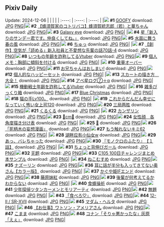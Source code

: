 ## Pixiv Daily
Update: 2024-12-06
|      |      |      |
| :----: | :----: | :----: |
|![](https://pixiv.microyu.workers.dev/c/240x480/img-master/img/2024/12/04/00/00/48/124874883_p0_master1200.jpg) **#1** [GOOFY](https://www.pixiv.net/artworks/124874883) download: [JPG](https://pixiv.microyu.workers.dev/img-original/img/2024/12/04/00/00/48/124874883_p0.jpg) [PNG](https://pixiv.microyu.workers.dev/img-original/img/2024/12/04/00/00/48/124874883_p0.png)|![](https://pixiv.microyu.workers.dev/c/240x480/img-master/img/2024/12/04/17/38/05/124890387_p0_master1200.jpg) **#2** [【蜂須賀家のコトリバコ】蜂須賀統志郎（若）と華ちゃん](https://www.pixiv.net/artworks/124890387) download: [JPG](https://pixiv.microyu.workers.dev/img-original/img/2024/12/04/17/38/05/124890387_p0.jpg) [PNG](https://pixiv.microyu.workers.dev/img-original/img/2024/12/04/17/38/05/124890387_p0.png)|![](https://pixiv.microyu.workers.dev/c/240x480/img-master/img/2024/12/04/17/24/46/124890065_p0_master1200.jpg) **#3** [Galaxy eye](https://www.pixiv.net/artworks/124890065) download: [JPG](https://pixiv.microyu.workers.dev/img-original/img/2024/12/04/17/24/46/124890065_p0.jpg) [PNG](https://pixiv.microyu.workers.dev/img-original/img/2024/12/04/17/24/46/124890065_p0.png)|
|![](https://pixiv.microyu.workers.dev/c/240x480/img-master/img/2024/12/04/00/00/18/124874761_p0_master1200.jpg) **#4** [星「新入りのサンデー君です。仲良くしてね。」](https://www.pixiv.net/artworks/124874761) download: [JPG](https://pixiv.microyu.workers.dev/img-original/img/2024/12/04/00/00/18/124874761_p0.jpg) [PNG](https://pixiv.microyu.workers.dev/img-original/img/2024/12/04/00/00/18/124874761_p0.png)|![](https://pixiv.microyu.workers.dev/c/240x480/img-master/img/2024/12/05/07/30/01/124909023_p0_master1200.jpg) **#5** [水面に舞う春の風](https://www.pixiv.net/artworks/124909023) download: [JPG](https://pixiv.microyu.workers.dev/img-original/img/2024/12/05/07/30/01/124909023_p0.jpg) [PNG](https://pixiv.microyu.workers.dev/img-original/img/2024/12/05/07/30/01/124909023_p0.png)|![](https://pixiv.microyu.workers.dev/c/240x480/img-master/img/2024/12/04/00/21/39/124875817_p0_master1200.jpg) **#6** [ちゅっ](https://www.pixiv.net/artworks/124875817) download: [JPG](https://pixiv.microyu.workers.dev/img-original/img/2024/12/04/00/21/39/124875817_p0.jpg) [PNG](https://pixiv.microyu.workers.dev/img-original/img/2024/12/04/00/21/39/124875817_p0.png)|
|![](https://pixiv.microyu.workers.dev/c/240x480/img-master/img/2024/12/05/18/00/47/124918219_p0_master1200.jpg) **#7** [【創作】空気が「読める」新入社員と不愛想な先輩の話70話-4](https://www.pixiv.net/artworks/124918219) download: [JPG](https://pixiv.microyu.workers.dev/img-original/img/2024/12/05/18/00/47/124918219_p0.jpg) [PNG](https://pixiv.microyu.workers.dev/img-original/img/2024/12/05/18/00/47/124918219_p0.png)|![](https://pixiv.microyu.workers.dev/c/240x480/img-master/img/2024/12/04/21/01/22/124895993_p0_master1200.jpg) **#8** [いつもの年齢を詐称してるVtuber](https://www.pixiv.net/artworks/124895993) download: [JPG](https://pixiv.microyu.workers.dev/img-original/img/2024/12/04/21/01/22/124895993_p0.jpg) [PNG](https://pixiv.microyu.workers.dev/img-original/img/2024/12/04/21/01/22/124895993_p0.png)|![](https://pixiv.microyu.workers.dev/c/240x480/img-master/img/2024/12/05/06/00/04/124907910_p0_master1200.jpg) **#9** [個人メモ：胸部に傾斜を付ける](https://www.pixiv.net/artworks/124907910) download: [JPG](https://pixiv.microyu.workers.dev/img-original/img/2024/12/05/06/00/04/124907910_p0.jpg) [PNG](https://pixiv.microyu.workers.dev/img-original/img/2024/12/05/06/00/04/124907910_p0.png)|
|![](https://pixiv.microyu.workers.dev/c/240x480/img-master/img/2024/12/04/00/22/49/124875864_p0_master1200.jpg) **#10** [重量オーバー](https://www.pixiv.net/artworks/124875864) download: [JPG](https://pixiv.microyu.workers.dev/img-original/img/2024/12/04/00/22/49/124875864_p0.jpg) [PNG](https://pixiv.microyu.workers.dev/img-original/img/2024/12/04/00/22/49/124875864_p0.png)|![](https://pixiv.microyu.workers.dev/c/240x480/img-master/img/2024/12/04/00/02/23/124875051_p0_master1200.jpg) **#11** [お兄ちゃんはおしまい!](https://www.pixiv.net/artworks/124875051) download: [JPG](https://pixiv.microyu.workers.dev/img-original/img/2024/12/04/00/02/23/124875051_p0.jpg) [PNG](https://pixiv.microyu.workers.dev/img-original/img/2024/12/04/00/02/23/124875051_p0.png)|![](https://pixiv.microyu.workers.dev/c/240x480/img-master/img/2024/12/04/22/15/11/124898479_p0_master1200.jpg) **#12** [個人的なハッピーセット](https://www.pixiv.net/artworks/124898479) download: [JPG](https://pixiv.microyu.workers.dev/img-original/img/2024/12/04/22/15/11/124898479_p0.jpg) [PNG](https://pixiv.microyu.workers.dev/img-original/img/2024/12/04/22/15/11/124898479_p0.png)|
|![](https://pixiv.microyu.workers.dev/c/240x480/img-master/img/2024/12/04/00/01/08/124874932_p0_master1200.jpg) **#13** [スカートの描き方　大全！](https://www.pixiv.net/artworks/124874932) download: [JPG](https://pixiv.microyu.workers.dev/img-original/img/2024/12/04/00/01/08/124874932_p0.jpg) [PNG](https://pixiv.microyu.workers.dev/img-original/img/2024/12/04/00/01/08/124874932_p0.png)|![](https://pixiv.microyu.workers.dev/c/240x480/img-master/img/2024/12/06/12/08/45/124920084_p0_master1200.jpg) **#14** [アベ星ログ⑦＋α](https://www.pixiv.net/artworks/124920084) download: [JPG](https://pixiv.microyu.workers.dev/img-original/img/2024/12/06/12/08/45/124920084_p0.jpg) [PNG](https://pixiv.microyu.workers.dev/img-original/img/2024/12/06/12/08/45/124920084_p0.png)|![](https://pixiv.microyu.workers.dev/c/240x480/img-master/img/2024/12/05/21/06/48/124923479_p0_master1200.jpg) **#15** [機動戦士年齢を詐称してるVtuber](https://www.pixiv.net/artworks/124923479) download: [JPG](https://pixiv.microyu.workers.dev/img-original/img/2024/12/05/21/06/48/124923479_p0.jpg) [PNG](https://pixiv.microyu.workers.dev/img-original/img/2024/12/05/21/06/48/124923479_p0.png)|
|![](https://pixiv.microyu.workers.dev/c/240x480/img-master/img/2024/12/04/18/10/22/124891266_p0_master1200.jpg) **#16** [雑多びっくり箱](https://www.pixiv.net/artworks/124891266) download: [JPG](https://pixiv.microyu.workers.dev/img-original/img/2024/12/04/18/10/22/124891266_p0.jpg) [PNG](https://pixiv.microyu.workers.dev/img-original/img/2024/12/04/18/10/22/124891266_p0.png)|![](https://pixiv.microyu.workers.dev/c/240x480/img-master/img/2024/12/04/19/43/10/124893590_p0_master1200.jpg) **#17** [Blue Christmas](https://www.pixiv.net/artworks/124893590) download: [JPG](https://pixiv.microyu.workers.dev/img-original/img/2024/12/04/19/43/10/124893590_p0.jpg) [PNG](https://pixiv.microyu.workers.dev/img-original/img/2024/12/04/19/43/10/124893590_p0.png)|![](https://pixiv.microyu.workers.dev/c/240x480/img-master/img/2024/12/05/05/48/14/124907791_p0_master1200.jpg) **#18** [猫の手Lv100。](https://www.pixiv.net/artworks/124907791) download: [JPG](https://pixiv.microyu.workers.dev/img-original/img/2024/12/05/05/48/14/124907791_p0.jpg) [PNG](https://pixiv.microyu.workers.dev/img-original/img/2024/12/05/05/48/14/124907791_p0.png)|
|![](https://pixiv.microyu.workers.dev/c/240x480/img-master/img/2024/12/05/10/53/16/124889617_p0_master1200.jpg) **#19** [これからだんだん幸せになっていく怖い女上司120](https://www.pixiv.net/artworks/124889617) download: [JPG](https://pixiv.microyu.workers.dev/img-original/img/2024/12/05/10/53/16/124889617_p0.jpg) [PNG](https://pixiv.microyu.workers.dev/img-original/img/2024/12/05/10/53/16/124889617_p0.png)|![](https://pixiv.microyu.workers.dev/c/240x480/img-master/img/2024/12/05/18/49/46/124919498_p0_master1200.jpg) **#20** [三局两胜](https://www.pixiv.net/artworks/124919498) download: [JPG](https://pixiv.microyu.workers.dev/img-original/img/2024/12/05/18/49/46/124919498_p0.jpg) [PNG](https://pixiv.microyu.workers.dev/img-original/img/2024/12/05/18/49/46/124919498_p0.png)|![](https://pixiv.microyu.workers.dev/c/240x480/img-master/img/2024/12/05/01/23/47/124904459_p0_master1200.jpg) **#21** [くるくる](https://www.pixiv.net/artworks/124904459) download: [JPG](https://pixiv.microyu.workers.dev/img-original/img/2024/12/05/01/23/47/124904459_p0.jpg) [PNG](https://pixiv.microyu.workers.dev/img-original/img/2024/12/05/01/23/47/124904459_p0.png)|
|![](https://pixiv.microyu.workers.dev/c/240x480/img-master/img/2024/12/04/00/00/22/124874778_p0_master1200.jpg) **#22** [カンザリン](https://www.pixiv.net/artworks/124874778) download: [JPG](https://pixiv.microyu.workers.dev/img-original/img/2024/12/04/00/00/22/124874778_p0.jpg) [PNG](https://pixiv.microyu.workers.dev/img-original/img/2024/12/04/00/00/22/124874778_p0.png)|![](https://pixiv.microyu.workers.dev/c/240x480/img-master/img/2024/12/04/20/39/38/124895259_p0_master1200.jpg) **#23** [💍cm💍](https://www.pixiv.net/artworks/124895259) download: [JPG](https://pixiv.microyu.workers.dev/img-original/img/2024/12/04/20/39/38/124895259_p0.jpg) [PNG](https://pixiv.microyu.workers.dev/img-original/img/2024/12/04/20/39/38/124895259_p0.png)|![](https://pixiv.microyu.workers.dev/c/240x480/img-master/img/2024/12/05/00/00/19/124901887_p0_master1200.jpg) **#24** [女性顔　各角度描き分け表](https://www.pixiv.net/artworks/124901887) download: [JPG](https://pixiv.microyu.workers.dev/img-original/img/2024/12/05/00/00/19/124901887_p0.jpg) [PNG](https://pixiv.microyu.workers.dev/img-original/img/2024/12/05/00/00/19/124901887_p0.png)|
|![](https://pixiv.microyu.workers.dev/c/240x480/img-master/img/2024/12/04/22/00/01/124897871_p0_master1200.jpg) **#25** [🫧](https://www.pixiv.net/artworks/124897871) download: [JPG](https://pixiv.microyu.workers.dev/img-original/img/2024/12/04/22/00/01/124897871_p0.jpg) [PNG](https://pixiv.microyu.workers.dev/img-original/img/2024/12/04/22/00/01/124897871_p0.png)|![](https://pixiv.microyu.workers.dev/c/240x480/img-master/img/2024/12/05/12/26/23/124912751_p0_master1200.jpg) **#26** [「死柄木の妄想漫画」](https://www.pixiv.net/artworks/124912751) download: [JPG](https://pixiv.microyu.workers.dev/img-original/img/2024/12/05/12/26/23/124912751_p0.jpg) [PNG](https://pixiv.microyu.workers.dev/img-original/img/2024/12/05/12/26/23/124912751_p0.png)|![](https://pixiv.microyu.workers.dev/c/240x480/img-master/img/2024/12/05/16/55/43/124916799_p0_master1200.jpg) **#27** [もう触れないキミ62](https://www.pixiv.net/artworks/124916799) download: [JPG](https://pixiv.microyu.workers.dev/img-original/img/2024/12/05/16/55/43/124916799_p0.jpg) [PNG](https://pixiv.microyu.workers.dev/img-original/img/2024/12/05/16/55/43/124916799_p0.png)|
|![](https://pixiv.microyu.workers.dev/c/240x480/img-master/img/2024/12/05/12/32/47/124912861_p0_master1200.jpg) **#28** [湖畔应有小仙女w](https://www.pixiv.net/artworks/124912861) download: [JPG](https://pixiv.microyu.workers.dev/img-original/img/2024/12/05/12/32/47/124912861_p0.jpg) [PNG](https://pixiv.microyu.workers.dev/img-original/img/2024/12/05/12/32/47/124912861_p0.png)|![](https://pixiv.microyu.workers.dev/c/240x480/img-master/img/2024/12/04/00/00/23/124874787_p0_master1200.jpg) **#29** [あっ、バレちゃった](https://www.pixiv.net/artworks/124874787) download: [JPG](https://pixiv.microyu.workers.dev/img-original/img/2024/12/04/00/00/23/124874787_p0.jpg) [PNG](https://pixiv.microyu.workers.dev/img-original/img/2024/12/04/00/00/23/124874787_p0.png)|![](https://pixiv.microyu.workers.dev/c/240x480/img-master/img/2024/12/04/16/10/01/124888760_p0_master1200.jpg) **#30** [『モノクロのふたり』　【１話】](https://www.pixiv.net/artworks/124888760) download: [JPG](https://pixiv.microyu.workers.dev/img-original/img/2024/12/04/16/10/01/124888760_p0.jpg) [PNG](https://pixiv.microyu.workers.dev/img-original/img/2024/12/04/16/10/01/124888760_p0.png)|
|![](https://pixiv.microyu.workers.dev/c/240x480/img-master/img/2024/12/04/19/48/20/124893701_p0_master1200.jpg) **#31** [ちょっと背伸びガール](https://www.pixiv.net/artworks/124893701) download: [JPG](https://pixiv.microyu.workers.dev/img-original/img/2024/12/04/19/48/20/124893701_p0.jpg) [PNG](https://pixiv.microyu.workers.dev/img-original/img/2024/12/04/19/48/20/124893701_p0.png)|![](https://pixiv.microyu.workers.dev/c/240x480/img-master/img/2024/12/05/15/35/32/124915571_p0_master1200.jpg) **#32** [无题](https://www.pixiv.net/artworks/124915571) download: [JPG](https://pixiv.microyu.workers.dev/img-original/img/2024/12/05/15/35/32/124915571_p0.jpg) [PNG](https://pixiv.microyu.workers.dev/img-original/img/2024/12/05/15/35/32/124915571_p0.png)|![](https://pixiv.microyu.workers.dev/c/240x480/img-master/img/2024/12/04/23/03/16/124900081_p0_master1200.jpg) **#33** [C105 100日チャレンジまとめ本サンプル](https://www.pixiv.net/artworks/124900081) download: [JPG](https://pixiv.microyu.workers.dev/img-original/img/2024/12/04/23/03/16/124900081_p0.jpg) [PNG](https://pixiv.microyu.workers.dev/img-original/img/2024/12/04/23/03/16/124900081_p0.png)|
|![](https://pixiv.microyu.workers.dev/c/240x480/img-master/img/2024/12/04/17/41/31/124890445_p0_master1200.jpg) **#34** [ねこむすめ](https://www.pixiv.net/artworks/124890445) download: [JPG](https://pixiv.microyu.workers.dev/img-original/img/2024/12/04/17/41/31/124890445_p0.jpg) [PNG](https://pixiv.microyu.workers.dev/img-original/img/2024/12/04/17/41/31/124890445_p0.png)|![](https://pixiv.microyu.workers.dev/c/240x480/img-master/img/2024/12/04/00/05/21/124875232_p0_master1200.jpg) **#35** [ナズーリン](https://www.pixiv.net/artworks/124875232) download: [JPG](https://pixiv.microyu.workers.dev/img-original/img/2024/12/04/00/05/21/124875232_p0.jpg) [PNG](https://pixiv.microyu.workers.dev/img-original/img/2024/12/04/00/05/21/124875232_p0.png)|![](https://pixiv.microyu.workers.dev/c/240x480/img-master/img/2024/12/04/00/00/52/124874898_p0_master1200.jpg) **#36** [耳に話が半分も入ってきてない奥さん【カラー版】](https://www.pixiv.net/artworks/124874898) download: [JPG](https://pixiv.microyu.workers.dev/img-original/img/2024/12/04/00/00/52/124874898_p0.jpg) [PNG](https://pixiv.microyu.workers.dev/img-original/img/2024/12/04/00/00/52/124874898_p0.png)|
|![](https://pixiv.microyu.workers.dev/c/240x480/img-master/img/2024/12/04/21/02/26/124896036_p0_master1200.jpg) **#37** [かぐや姫IFエンド](https://www.pixiv.net/artworks/124896036) download: [JPG](https://pixiv.microyu.workers.dev/img-original/img/2024/12/04/21/02/26/124896036_p0.jpg) [PNG](https://pixiv.microyu.workers.dev/img-original/img/2024/12/04/21/02/26/124896036_p0.png)|![](https://pixiv.microyu.workers.dev/c/240x480/img-master/img/2024/12/05/01/22/44/124904440_p0_master1200.jpg) **#38** [藤原妹紅](https://www.pixiv.net/artworks/124904440) download: [JPG](https://pixiv.microyu.workers.dev/img-original/img/2024/12/05/01/22/44/124904440_p0.jpg) [PNG](https://pixiv.microyu.workers.dev/img-original/img/2024/12/05/01/22/44/124904440_p0.png)|![](https://pixiv.microyu.workers.dev/c/240x480/img-master/img/2024/12/04/16/33/51/124889118_p0_master1200.jpg) **#39** [後輩が何考えてるかわからない](https://www.pixiv.net/artworks/124889118) download: [JPG](https://pixiv.microyu.workers.dev/img-original/img/2024/12/04/16/33/51/124889118_p0.jpg) [PNG](https://pixiv.microyu.workers.dev/img-original/img/2024/12/04/16/33/51/124889118_p0.png)|
|![](https://pixiv.microyu.workers.dev/c/240x480/img-master/img/2024/12/04/00/00/21/124874774_p0_master1200.jpg) **#40** [食蜂操祈](https://www.pixiv.net/artworks/124874774) download: [JPG](https://pixiv.microyu.workers.dev/img-original/img/2024/12/04/00/00/21/124874774_p0.jpg) [PNG](https://pixiv.microyu.workers.dev/img-original/img/2024/12/04/00/00/21/124874774_p0.png)|![](https://pixiv.microyu.workers.dev/c/240x480/img-master/img/2024/12/04/15/00/03/124887698_p0_master1200.jpg) **#41** [少年探偵ツタンカーメンとモリアーティ](https://www.pixiv.net/artworks/124887698) download: [JPG](https://pixiv.microyu.workers.dev/img-original/img/2024/12/04/15/00/03/124887698_p0.jpg) [PNG](https://pixiv.microyu.workers.dev/img-original/img/2024/12/04/15/00/03/124887698_p0.png)|![](https://pixiv.microyu.workers.dev/c/240x480/img-master/img/2024/12/04/21/02/46/124896043_p0_master1200.jpg) **#42** [無題](https://www.pixiv.net/artworks/124896043) download: [JPG](https://pixiv.microyu.workers.dev/img-original/img/2024/12/04/21/02/46/124896043_p0.jpg) [PNG](https://pixiv.microyu.workers.dev/img-original/img/2024/12/04/21/02/46/124896043_p0.png)|
|![](https://pixiv.microyu.workers.dev/c/240x480/img-master/img/2024/12/04/18/34/57/124891860_p0_master1200.jpg) **#43** [「食べろ♡」](https://www.pixiv.net/artworks/124891860) download: [JPG](https://pixiv.microyu.workers.dev/img-original/img/2024/12/04/18/34/57/124891860_p0.jpg) [PNG](https://pixiv.microyu.workers.dev/img-original/img/2024/12/04/18/34/57/124891860_p0.png)|![](https://pixiv.microyu.workers.dev/c/240x480/img-master/img/2024/12/05/01/06/08/124903867_p0_master1200.jpg) **#44** [12-Ⅱ / SR-ⅩⅦ](https://www.pixiv.net/artworks/124903867) download: [JPG](https://pixiv.microyu.workers.dev/img-original/img/2024/12/05/01/06/08/124903867_p0.jpg) [PNG](https://pixiv.microyu.workers.dev/img-original/img/2024/12/05/01/06/08/124903867_p0.png)|![](https://pixiv.microyu.workers.dev/c/240x480/img-master/img/2024/12/04/00/05/02/124875205_p0_master1200.jpg) **#45** [マダム・ヘルタ](https://www.pixiv.net/artworks/124875205) download: [JPG](https://pixiv.microyu.workers.dev/img-original/img/2024/12/04/00/05/02/124875205_p0.jpg) [PNG](https://pixiv.microyu.workers.dev/img-original/img/2024/12/04/00/05/02/124875205_p0.png)|
|![](https://pixiv.microyu.workers.dev/c/240x480/img-master/img/2024/12/04/21/11/58/124896335_p0_master1200.jpg) **#46** [【お仕事】ワトソン・アメリアさん](https://www.pixiv.net/artworks/124896335) download: [JPG](https://pixiv.microyu.workers.dev/img-original/img/2024/12/04/21/11/58/124896335_p0.jpg) [PNG](https://pixiv.microyu.workers.dev/img-original/img/2024/12/04/21/11/58/124896335_p0.png)|![](https://pixiv.microyu.workers.dev/c/240x480/img-master/img/2024/12/05/18/16/24/124918672_p0_master1200.jpg) **#47** [こまま](https://www.pixiv.net/artworks/124918672) download: [JPG](https://pixiv.microyu.workers.dev/img-original/img/2024/12/05/18/16/24/124918672_p0.jpg) [PNG](https://pixiv.microyu.workers.dev/img-original/img/2024/12/05/18/16/24/124918672_p0.png)|![](https://pixiv.microyu.workers.dev/c/240x480/img-master/img/2024/12/04/18/17/51/124891438_p0_master1200.jpg) **#48** [コナン「そりゃ悪かったな」灰原「えぇ」](https://www.pixiv.net/artworks/124891438) download: [JPG](https://pixiv.microyu.workers.dev/img-original/img/2024/12/04/18/17/51/124891438_p0.jpg) [PNG](https://pixiv.microyu.workers.dev/img-original/img/2024/12/04/18/17/51/124891438_p0.png)|
